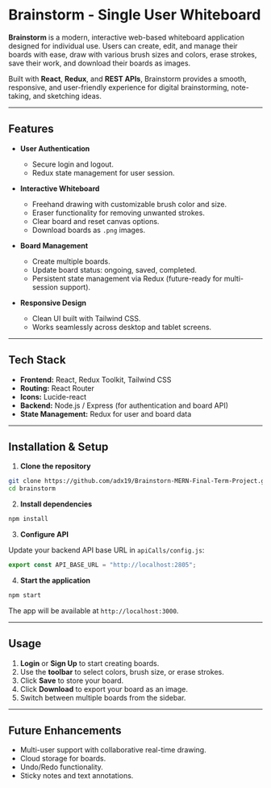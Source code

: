 
# Brainstorm - Single User Whiteboard

**Brainstorm** is a modern, interactive web-based whiteboard application designed for individual use. Users can create, edit, and manage their boards with ease, draw with various brush sizes and colors, erase strokes, save their work, and download their boards as images.

Built with **React**, **Redux**, and **REST APIs**, Brainstorm provides a smooth, responsive, and user-friendly experience for digital brainstorming, note-taking, and sketching ideas.

---

## Features

* **User Authentication**

  * Secure login and logout.
  * Redux state management for user session.

* **Interactive Whiteboard**

  * Freehand drawing with customizable brush color and size.
  * Eraser functionality for removing unwanted strokes.
  * Clear board and reset canvas options.
  * Download boards as `.png` images.

* **Board Management**

  * Create multiple boards.
  * Update board status: ongoing, saved, completed.
  * Persistent state management via Redux (future-ready for multi-session support).

* **Responsive Design**

  * Clean UI built with Tailwind CSS.
  * Works seamlessly across desktop and tablet screens.

---

## Tech Stack

* **Frontend:** React, Redux Toolkit, Tailwind CSS
* **Routing:** React Router
* **Icons:** Lucide-react
* **Backend:** Node.js / Express (for authentication and board API)
* **State Management:** Redux for user and board data

---

## Installation & Setup

1. **Clone the repository**

```bash
git clone https://github.com/adx19/Brainstorn-MERN-Final-Term-Project.git
cd brainstorm
```

2. **Install dependencies**

```bash
npm install
```

3. **Configure API**

Update your backend API base URL in `apiCalls/config.js`:

```js
export const API_BASE_URL = "http://localhost:2805";
```

4. **Start the application**

```bash
npm start
```

The app will be available at `http://localhost:3000`.

---

## Usage

1. **Login** or **Sign Up** to start creating boards.
2. Use the **toolbar** to select colors, brush size, or erase strokes.
3. Click **Save** to store your board.
4. Click **Download** to export your board as an image.
5. Switch between multiple boards from the sidebar.

---

## Future Enhancements

* Multi-user support with collaborative real-time drawing.
* Cloud storage for boards.
* Undo/Redo functionality.
* Sticky notes and text annotations.

